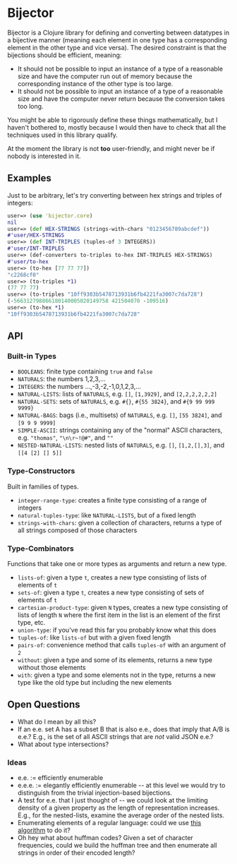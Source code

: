 # Bijector

Bijector is a Clojure library for defining and converting between datatypes
in a bijective manner (meaning each element in one type has a corresponding
element in the other type and vice versa). The desired constraint is that the
bijections should be efficient, meaning:

* It should not be possible to input an instance of a type of a reasonable
  size and have the computer run out of memory because the corresponding
  instance of the other type is too large.
* It should not be possible to input an instance of a type of a reasonable
  size and have the computer never return because the conversion takes too
  long.

You might be able to rigorously define these things mathematically, but I
haven't bothered to, mostly because I would then have to check that all the
techniques used in this library qualify.

At the moment the library is not __too__ user-friendly, and might never be
if nobody is interested in it.

## Examples

Just to be arbitrary, let's try converting between hex strings and triples of integers:

```clojure
user=> (use 'bijector.core)
nil
user=> (def HEX-STRINGS (strings-with-chars "0123456789abcdef"))
#'user/HEX-STRINGS
user=> (def INT-TRIPLES (tuples-of 3 INTEGERS))
#'user/INT-TRIPLES
user=> (def-converters to-triples to-hex INT-TRIPLES HEX-STRINGS)
#'user/to-hex
user=> (to-hex [77 77 77])
"c2268cf0"
user=> (to-triples *1)
(77 77 77)
user=> (to-triples "10ff9303b5478713931b6fb4221fa3007c7da728")
(-566312798866180140005020149758 421504070 -109516)
user=> (to-hex *1)
"10ff9303b5478713931b6fb4221fa3007c7da728"
```

## API

### Built-in Types

* `BOOLEANS`: finite type containing `true` and `false`
* `NATURALS`: the numbers 1,2,3,...
* `INTEGERS`: the numbers ...,-3,-2,-1,0,1,2,3,...
* `NATURAL-LISTS`: lists of `NATURALS`, e.g. `[]`, `[1,3929]`, and `[2,2,2,2,2,2]`
* `NATURAL-SETS`: sets of `NATURALS`, e.g. `#{}`, `#{55 3824}`, and `#{9 99 999 9999}`
* `NATURAL-BAGS`: bags (i.e., multisets) of `NATURALS`, e.g. `[]`, `[55 3824]`, and `[9 9 9 9999]`
* `SIMPLE-ASCII`: strings containing any of the "normal" ASCII characters, e.g. `"thomas"`, `"\n\r~!@#"`, and `""`
* `NESTED-NATURAL-LISTS`: nested lists of `NATURALS`, e.g. `[]`, `[1,2,[],3]`, and `[[4 [2] [] 5]]`

### Type-Constructors

Built in families of types.

* `integer-range-type`: creates a finite type consisting of a range of integers
* `natural-tuples-type`: like `NATURAL-LISTS`, but of a fixed length
* `strings-with-chars`: given a collection of characters, returns a type of all strings composed of those characters

### Type-Combinators

Functions that take one or more types as arguments and return a new type.

* `lists-of`: given a type `t`, creates a new type consisting of lists of elements of `t`
* `sets-of`: given a type `t`, creates a new type consisting of sets of elements of `t`
* `cartesian-product-type`: given `N` types, creates a new type consisting of lists of length `N`
  where the first item in the list is an element of the first type, etc.
* `union-type`: if you've read this far you probably know what this does
* `tuples-of`: like `lists-of` but with a given fixed length
* `pairs-of`: convenience method that calls `tuples-of` with an argument of `2`
* `without`: given a type and some of its elements, returns a new type without those elements
* `with`: given a type and some elements not in the type, returns a new type like the old type
  but including the new elements

## Open Questions

* What do I mean by all this?
* If an e.e. set A has a subset B that is also e.e., does that
  imply that A/B is e.e.?
  E.g., is the set of all ASCII strings that are _not_ valid JSON
  e.e.?
* What about type intersections?

### Ideas

* e.e. := efficiently enumerable
* e.e.e. := elegantly efficiently enumerable -- at this level we would try to distinguish
  from the trivial injection-based bijections.
* A test for e.e. that I just thought of -- we could look at the limiting density of a given
  property as the length of representation increases. E.g., for the nested-lists, examine the
  average order of the nested lists.
* Enumerating elements of a regular language: could we use [this algorithm](http://cstheory.stackexchange.com/questions/8200/counting-words-accepted-by-a-regular-grammar) to do it?
* Oh hey what about huffman codes? Given a set of character frequencies, could we build the huffman tree and then enumerate all strings in order of their encoded length?